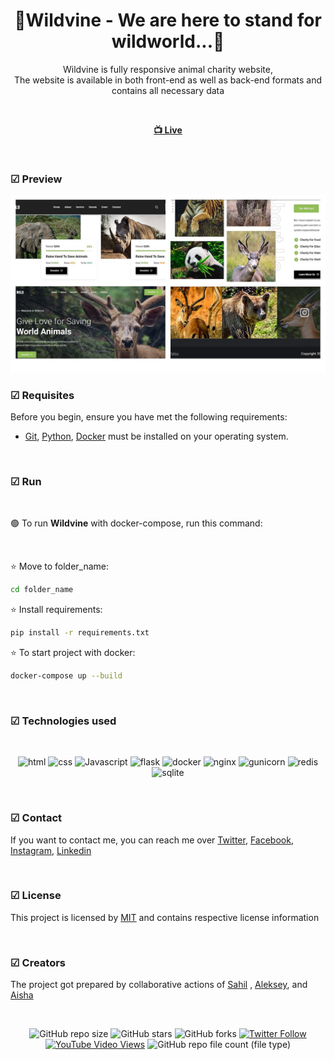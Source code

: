 <div align="center">

  <h1 align="center">🐼Wildvine - We are here to stand for wildworld...🐼</h1>

  Wildvine is fully responsive animal charity website, <br /> The website is available in both front-end as well as back-end formats and contains all necessary data

<br>

  <a href=""><strong> 📺 Live</strong></a> 

</div>

<br />

### ☑ Preview

![wildvine](./desktop_image/wild_desktop.jpg "wildvine")

### ☑ Requisites

Before you begin, ensure you have met the following requirements:

* [Git](https://git-scm.com/downloads "Download Git"), [Python](https://www.python.org/downloads/), [Docker](https://www.docker.com/products/docker-desktop/) must be installed on your operating system.

<br>

### ☑ Run 

<br>

🟢 To run **Wildvine** with docker-compose, run this command:

<br>

⭐ Move to folder_name:

```bash
cd folder_name
```
⭐ Install requirements:

```bash
pip install -r requirements.txt
```
⭐ To start project with docker:

```bash
docker-compose up --build
```

<br>


### ☑ Technologies used

<br>

<div align="center">

![html](https://img.shields.io/badge/html-yellow?logo=html5)
![css](https://img.shields.io/badge/css-blue?logo=css3)
![Javascript](https://img.shields.io/badge/JavaScript-darkgreen?logo=javascript)
![flask](https://img.shields.io/badge/flask-blue?logo=flask)
![docker](https://img.shields.io/badge/docker-yellow?logo=docker)
![nginx](https://img.shields.io/badge/nginx-green?logo=nginx)
![gunicorn](https://img.shields.io/badge/gunicorn-%20pink?logo=gunicorn)
![redis](https://img.shields.io/badge/redis-green?logo=redis)
![sqlite](https://img.shields.io/badge/SQLite3-blue?logo=sqlite)

</div>

<br>

### ☑ Contact

If you want to contact me, you can reach me over [Twitter](https://www.twitter.com/sahil_salahli), [Facebook](https://www.facebook.com/S.Salahli), [Instagram](https://instagram.com/salahli.sahil), [Linkedin](https://www.linkedin.com/in/salahlisahil)

<br>

### ☑ License

This project is licensed by [MIT](https://choosealicense.com/licenses/mit/) and contains respective license information


<br>

### ☑ Creators

The project got prepared by collaborative actions of [Sahil](https://github.com/salahlisahil) , [Aleksey](https://github.com/alexop89056), and [Aisha](https://github.com/AysheUlukhan)

<br>

<div align="center">
  
  ![GitHub repo size](https://img.shields.io/github/repo-size/salahlisahil/wildvine)
  ![GitHub stars](https://img.shields.io/github/stars/salahlisahil/wildvine?style=social)
  ![GitHub forks](https://img.shields.io/github/forks/salahlisahil/wildvine?style=social)
[![Twitter Follow](https://img.shields.io/twitter/follow/salahlisahil_?style=social)](https://twitter.com/sahil_salahli)
  [![YouTube Video Views](https://img.shields.io/youtube/views/xwXGdpRuSiQ?style=social)](https://youtube.com)
  ![GitHub repo file count (file type)](https://img.shields.io/github/directory-file-count/salahlisahil/wildvine)


</div>
